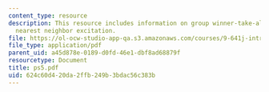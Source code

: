 ```yaml
---
content_type: resource
description: This resource includes information on group winner-take-all, stereopsis,
  nearest neighbor excitation.
file: https://ol-ocw-studio-app-qa.s3.amazonaws.com/courses/9-641j-introduction-to-neural-networks-spring-2005/624c60d420da2ffb249b3bdac56c383b_ps5.pdf
file_type: application/pdf
parent_uid: a45d878e-0189-d0fd-46e1-dbf8ad68879f
resourcetype: Document
title: ps5.pdf
uid: 624c60d4-20da-2ffb-249b-3bdac56c383b
---
```

